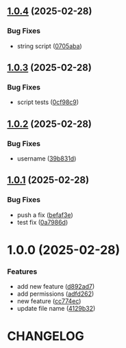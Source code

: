 ## [1.0.4](https://github.com/SamG10/release-notes-maj/compare/v1.0.3...v1.0.4) (2025-02-28)


### Bug Fixes

* string script ([0705aba](https://github.com/SamG10/release-notes-maj/commit/0705abac0dd1ca4be9b0fcf5a5ccb9ed4095853e))

## [1.0.3](https://github.com/SamG10/release-notes-maj/compare/v1.0.2...v1.0.3) (2025-02-28)


### Bug Fixes

* script tests ([0cf98c9](https://github.com/SamG10/release-notes-maj/commit/0cf98c9b2b1d653335aa7ac1d8576ebae0e0cf17))

## [1.0.2](https://github.com/SamG10/release-notes-maj/compare/v1.0.1...v1.0.2) (2025-02-28)


### Bug Fixes

* username ([39b831d](https://github.com/SamG10/release-notes-maj/commit/39b831d224443f101e97a982ce5b6e13b7edd529))

## [1.0.1](https://github.com/SamG10/release-notes-maj/compare/v1.0.0...v1.0.1) (2025-02-28)


### Bug Fixes

* push a fix ([befaf3e](https://github.com/SamG10/release-notes-maj/commit/befaf3ed32310629f5d7adf130d3f9b75cba59ff))
* test fix ([0a7986d](https://github.com/SamG10/release-notes-maj/commit/0a7986dcca633742c1bc0b095e784d5e7ad81297))

# 1.0.0 (2025-02-28)


### Features

* add new feature ([d892ad7](https://github.com/SamG10/release-notes-maj/commit/d892ad76c05593cf402245330c262ec32cc7cd86))
* add permissions ([adfd262](https://github.com/SamG10/release-notes-maj/commit/adfd262b1dc315072544b9fa10a74b4936e98296))
* new feature ([cc774ec](https://github.com/SamG10/release-notes-maj/commit/cc774ec47bbe1bb245f8bfe5a9eb17e1eadf4aed))
* update file name ([4129b32](https://github.com/SamG10/release-notes-maj/commit/4129b32b39e5aea849cee72abed73cc5145a9225))

# CHANGELOG
